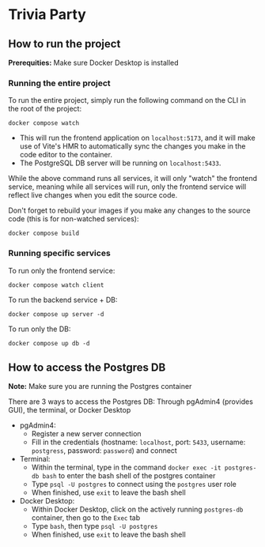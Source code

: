 # Trivia Party

## How to run the project

**Prerequities:**
Make sure Docker Desktop is installed

### Running the entire project
To run the entire project, simply run the following command on the CLI in the root of the project:

```
docker compose watch
```

- This will run the frontend application on `localhost:5173`, and it will make use of Vite's HMR to automatically sync the changes you make in the code editor to the container.
- The PostgreSQL DB server will be running on `localhost:5433`.

While the above command runs all services, it will only "watch" the frontend service, meaning while all services will run, 
only the frontend service will reflect live changes when you edit the source code. 

Don't forget to rebuild your images if you make any changes to the source code (this is for non-watched services):
```
docker compose build
```

### Running specific services
To run only the frontend service:
```
docker compose watch client
```

To run the backend service + DB:
```
docker compose up server -d
```

To run only the DB:
```
docker compose up db -d
```

## How to access the Postgres DB
**Note:** Make sure you are running the Postgres container

There are 3 ways to access the Postgres DB: Through pgAdmin4 (provides GUI), the terminal, or Docker Desktop
- pgAdmin4:
  - Register a new server connection
  - Fill in the credentials (hostname: `localhost`, port: `5433`, username: `postgress`, password: `password`) and connect
- Terminal:
  - Within the terminal, type in the command `docker exec -it postgres-db bash` to enter the bash shell of the postgres container
  - Type `psql -U postgres` to connect using the `postgres` user role
  - When finished, use `exit` to leave the bash shell
- Docker Desktop:
  - Within Docker Desktop, click on the actively running `postgres-db` container, then go to the `Exec` tab
  - Type `bash`, then type `psql -U postgres`
  - When finished, use `exit` to leave the bash shell

